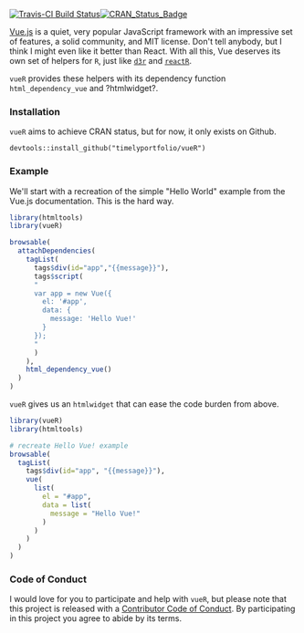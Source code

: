 
<!-- README.md is generated from README.Rmd. Please edit that file -->
[![Travis-CI Build Status](https://travis-ci.org/timelyportfolio/vuer.svg?branch=master)](https://travis-ci.org/timelyportfolio/vueR)[![CRAN\_Status\_Badge](http://www.r-pkg.org/badges/version/vueR)](https://cran.r-project.org/package=vueR)

[Vue.js](https://vuejs.org) is a quiet, very popular JavaScript framework with an impressive set of features, a solid community, and MIT license. Don't tell anybody, but I think I might even like it better than React. With all this, Vue deserves its own set of helpers for `R`, just like [`d3r`](https://github.com/d3r) and [`reactR`](https://github.com/reactR).

`vueR` provides these helpers with its dependency function `html_dependency_vue` and ?htmlwidget?.

### Installation

`vueR` aims to achieve CRAN status, but for now, it only exists on Github.

    devtools::install_github("timelyportfolio/vueR")

### Example

We'll start with a recreation of the simple "Hello World" example from the Vue.js documentation. This is the hard way.

``` r
library(htmltools)
library(vueR)

browsable(
  attachDependencies(
    tagList(
      tags$div(id="app","{{message}}"),
      tags$script(
      "
      var app = new Vue({
        el: '#app',
        data: {
          message: 'Hello Vue!'
        }
      });
      "
      )
    ),
    html_dependency_vue()
  )
)
```

`vueR` gives us an `htmlwidget` that can ease the code burden from above.

``` r
library(vueR)
library(htmltools)

# recreate Hello Vue! example
browsable(
  tagList(
    tags$div(id="app", "{{message}}"),
    vue(
      list(
        el = "#app",
        data = list(
          message = "Hello Vue!"
        )
      )
    )
  )
)
```

### Code of Conduct

I would love for you to participate and help with `vueR`, but please note that this project is released with a [Contributor Code of Conduct](CONDUCT.md). By participating in this project you agree to abide by its terms.
